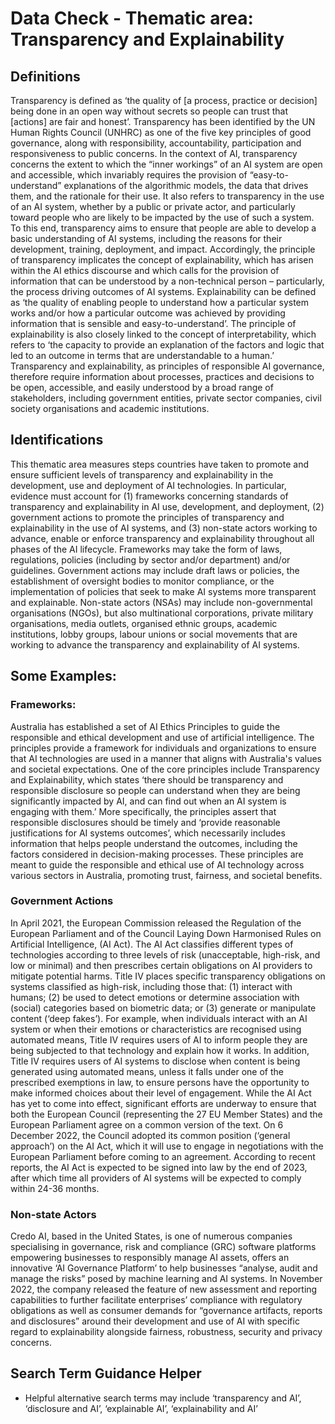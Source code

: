 
# Data Check - Thematic area: Transparency and Explainability

## Definitions

Transparency is defined as ‘the quality of [a process, practice or decision] being done in an open way without secrets so people can trust that [actions] are fair and honest’. Transparency has been identified by the UN Human Rights Council (UNHRC) as one of the five key principles of good governance, along with responsibility, accountability, participation and responsiveness to public concerns.
In the context of AI, transparency concerns the extent to which the “inner workings” of an AI system are open and accessible, which invariably requires the provision of “easy-to-understand” explanations of the algorithmic models, the data that drives them, and the rationale for their use. It also refers to transparency in the use of an AI system, whether by a public or private actor, and particularly toward people who are likely to be impacted by the use of such a system. To this end, transparency aims to ensure that people are able to develop a basic understanding of AI systems, including the reasons for their development, training, deployment, and impact.
Accordingly, the principle of transparency implicates the concept of explainability, which has arisen within the AI ethics discourse and which calls for the provision of information that can be understood by a non-technical person – particularly, the process driving outcomes of AI systems. Explainability can be defined as ‘the quality of enabling people to understand how a particular system works and/or how a particular outcome was achieved by providing information that is sensible and easy-to-understand’. The principle of explainability is also closely linked to the concept of interpretability, which refers to ‘the capacity to provide an explanation of the factors and logic that led to an outcome in terms that are understandable to a human.’
Transparency and explainability, as principles of responsible AI governance, therefore require information about processes, practices and decisions to be open, accessible, and easily understood by a broad range of stakeholders, including government entities, private sector companies, civil society organisations and academic institutions.

## Identifications

This thematic area measures steps countries have taken to promote and ensure sufficient levels of transparency and explainability in the development, use and deployment of AI technologies. In particular, evidence must account for (1) frameworks concerning standards of transparency and explainability in AI use, development, and deployment, (2) government actions to promote the principles of transparency and explainability in the use of AI systems, and (3) non-state actors working to advance, enable or enforce transparency and explainability throughout all phases of the AI lifecycle.
Frameworks may take the form of laws, regulations, policies (including by sector and/or department) and/or guidelines. Government actions may include draft laws or policies, the establishment of oversight bodies to monitor compliance, or the implementation of policies that seek to make AI systems more transparent and explainable. Non-state actors (NSAs) may include non-governmental organisations (NGOs), but also multinational corporations, private military organisations, media outlets, organised ethnic groups, academic institutions, lobby groups, labour unions or social movements that are working to advance the transparency and explainability of AI systems.

## Some Examples:

### Frameworks:

Australia has established a set of AI Ethics Principles to guide the responsible and ethical development and use of artificial intelligence. The principles provide a framework for individuals and organizations to ensure that AI technologies are used in a manner that aligns with Australia's values and societal expectations. One of the core principles include Transparency and Explainability, which states ‘there should be transparency and responsible disclosure so people can understand when they are being significantly impacted by AI, and can find out when an AI system is engaging with them.’ More specifically, the principles assert that responsible disclosures should be timely and ‘provide reasonable justifications for AI systems outcomes’, which necessarily includes information that helps people understand the outcomes, including the factors considered in decision-making processes. These principles are meant to guide the responsible and ethical use of AI technology across various sectors in Australia, promoting trust, fairness, and societal benefits.

### Government Actions

In April 2021, the European Commission released the Regulation of the European Parliament and of the Council Laying Down Harmonised Rules on Artificial Intelligence, (AI Act). The AI Act classifies different types of technologies according to three levels of risk (unacceptable, high-risk, and low or minimal) and then prescribes certain obligations on AI providers to mitigate potential harms. Title IV places specific transparency obligations on systems classified as high-risk, including those that: (1) interact with humans; (2) be used to detect emotions or determine association with (social) categories based on biometric data; or (3) generate or manipulate content (‘deep fakes’). For example, when individuals interact with an AI system or when their emotions or characteristics are recognised using automated means, Title IV requires users of AI to inform people they are being subjected to that technology and explain how it works. In addition, Title IV requires users of AI systems to disclose when content is being generated using automated means, unless it falls under one of the prescribed exemptions in law, to ensure persons have the opportunity to make informed choices about their level of engagement.
While the AI Act has yet to come into effect, significant efforts are underway to ensure that both the European Council (representing the 27 EU Member States) and the European Parliament agree on a common version of the text. On 6 December 2022, the Council adopted its common position (‘general approach’) on the AI Act, which it will use to engage in negotiations with the European Parliament before coming to an agreement. According to recent reports, the AI Act is expected to be signed into law by the end of 2023, after which time all providers of AI systems will be expected to comply within 24-36 months.

### Non-state Actors

Credo AI, based in the United States, is one of numerous companies specialising in governance, risk and compliance (GRC) software platforms empowering businesses to responsibly manage AI assets, offers an innovative ‘AI Governance Platform’ to help businesses “analyse, audit and manage the risks” posed by machine learning and AI systems. In November 2022, the company released the feature of new assessment and reporting capabilities to further facilitate enterprises’ compliance with regulatory obligations as well as consumer demands for “governance artifacts, reports and disclosures” around their development and use of AI with specific regard to explainability alongside fairness, robustness, security and privacy concerns.


## Search Term Guidance Helper

- Helpful alternative search terms may include ‘transparency and AI’, ‘disclosure and AI’, ‘explainable AI’, ‘explainability and AI’
